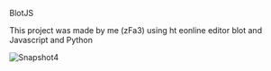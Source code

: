 BlotJS

This project was made by me (zFa3) using ht eonline editor
blot and Javascript and Python

![Snapshot4](https://github.com/zFa3/BlotJS/assets/153332084/348ac364-a206-44ac-8725-d78be8442302)
